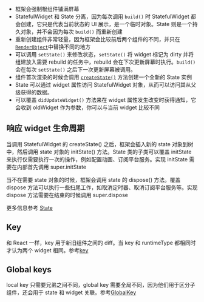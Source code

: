 

- 框架会强制根组件铺满屏幕
- StatefulWidget 和 State 分离，因为每次调用 `build()` 时 StatefulWidget 都会创建，它只是代表当前状态的 UI 展示，是一个临时对象。State 则是一个持久对象，并不会因为每次 `build()` 而重新创建
- 重新创建组件非常轻量，因为框架会比较前后两个组件的不同，并只在 [`RenderObject`](https://api.flutter.dev/flutter/rendering/RenderObject-class.html)中替换不同的地方
- 可以调用 `setState()` 来修改状态，`setState()` 将 widget 标记为 dirty 并将组建放入需要 rebuild 的任务中，rebuild 会在下次更新屏幕时执行。`build()` 会在每次 `setState()` 之后下一次更新屏幕被调用。
- 组件首次渲染的时候会调用 [`createState()`](https://api.flutter.dev/flutter/widgets/StatefulWidget-class.html#createState) 方法创建一个全新的 State 实例
- State 可以通过 widget 属性访问 StatefulWidget 对象，从而可以访问其从父级获得的数据。
- 可以覆盖 `didUpdateWidget()` 方法来在 widget 属性发生改变时获得通知，它会收到 oldWidget 作为参数，你可以与当前 widget 比较不同

## 响应 widget 生命周期

当调用 StatefulWidget 的 createState() 之后，框架会插入新的 state 对象到树中，然后调用 state 对象的 initState() 方法。State 类的子类可以覆盖 initState 来执行仅需要执行一次的操作，例如配置动画、订阅平台服务。实现 initState 需要在内部首先调用 super.initState

当不在需要 state 对象的时候，框架会调用 state 的 dispose() 方法。覆盖 dispose 方法可以执行一些扫尾工作，如取消定时器、取消订阅平台服务等。实现 dispose 方法需要在结束的时候调用 super.dispose

更多信息参考 [State](https://api.flutter.dev/flutter/widgets/State-class.html)

## Key

和 React 一样，key 用于新旧组件之间的 diff。当 key 和 runtimeType 都相同时才认为两个 widget 相同。参考[key](https://api.flutter.dev/flutter/foundation/Key-class.html)

## Global keys

local key 只需要兄弟之间不同，global key 需要全局不同，因为他们用于区分子组件，还会用于 state 和 widget 关联。参考[GlobalKey](https://api.flutter.dev/flutter/widgets/GlobalKey-class.html)